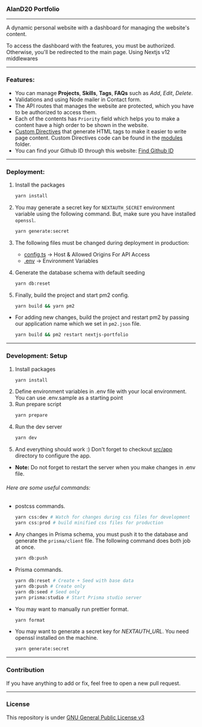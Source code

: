 ### AlanD20 Portfolio

---
A dynamic personal website with a dashboard for managing the website's content.

To access the dashboard with the features, you must be authorized. Otherwise, you'll be redirected to the main page. Using Nextjs v12 middlewares

---

### Features:

- You can manage **Projects**, **Skills**, **Tags**, **FAQs** such as *Add*, *Edit*, *Delete*.
- Validations and using Node mailer in Contact form.
- The API routes that manages the website are protected, which you have to be authorized to access them.
- Each of the contents has `Priority` field which helps you to make a content have a high order to be shown in the website.
- [Custom Directives](pages/dashboard//directives/index.tsx) that generate HTML tags to make it easier to write page content. Custom Directives code can be found in the [modules](src/modules/CustomDirectives/) folder.
- You can find your Github ID through this website: [Find Github ID](http://caius.github.io/github_id/)
---

### Deployment:

1. Install the packages
    ```bash
    yarn install
    ```

2. You may generate a secret key for `NEXTAUTH_SECRET` environment variable using the following command. But, make sure you have installed `openssl`.
    ```bash
    yarn generate:secret
    ```

3. The following files must be changed during deployment in production:

    - [config.ts](src/app/config.ts) -> Host & Allowed Origins For API Access
    - [.env](.env) -> Environment Variables

4. Generate the database schema with default seeding
    ```bash
    yarn db:reset
    ```

5. Finally, build the project and start pm2 config.
    ```bash
    yarn build && yarn pm2
    ```

- For adding new changes, build the project and restart pm2 by passing our application name which we set in `pm2.json` file.
    ```bash
    yarn build && pm2 restart nextjs-portfolio
    ```

---

### Development: Setup

1. Install packages
    ```bash
    yarn install
    ```
2. Define environment variables in .env file with your local environment. You can use .env.sample as a starting point
3. Run prepare script
    ```bash
    yarn prepare
    ```
4. Run the dev server
    ```bash
    yarn dev
    ```
5. And everything should work :) Don't forget to checkout [src/app](/src/app/) directory to configure the app.

- **Note:** Do not forget to restart the server when you make changes in .env file.

###### Here are some useful commands:

- postcss commands.
  ```bash
  yarn css:dev # Watch for changes during css files for development
  yarn css:prod # build minified css files for production
  ```
- Any changes in Prisma schema, you must push it to the database and generate the `prisma/client` file. The following command does both job at once.
    ```bash
    yarn db:push
    ```
- Prisma commands.
    ```bash
    yarn db:reset # Create + Seed with base data
    yarn db:push # Create only
    yarn db:seed # Seed only
    yarn prisma:studio # Start Prisma studio server
    ```
- You may want to manually run prettier format.
    ```bash
    yarn format
    ```
- You may want to generate a secret key for *NEXTAUTH_URL*. You need openssl installed on the machine.
    ```bash
    yarn generate:secret
    ```

---
### Contribution

If you have anything to add or fix, feel free to open a new pull request.

---
### License

This repository is under [GNU General Public License v3](LICENSE)
